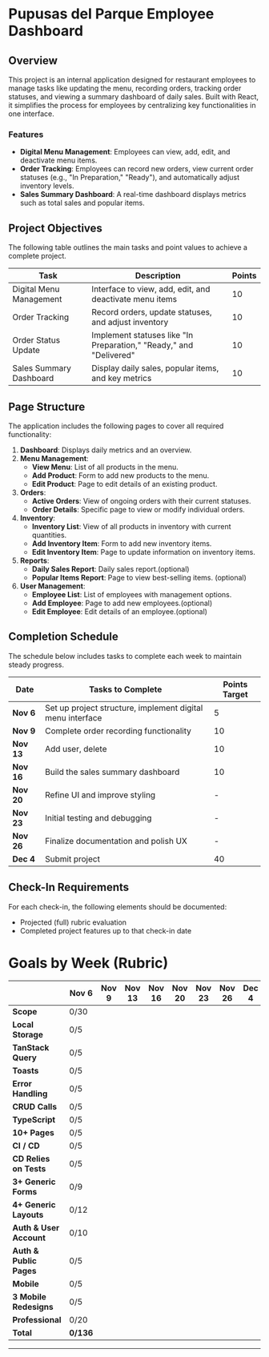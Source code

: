 # Pupusas del Parque Employee Dashboard

## Overview

This project is an internal application designed for restaurant employees to manage tasks like updating the menu, recording orders, tracking order statuses, and viewing a summary dashboard of daily sales. Built with React, it simplifies the process for employees by centralizing key functionalities in one interface.

### Features

- **Digital Menu Management**: Employees can view, add, edit, and deactivate menu items.
- **Order Tracking**: Employees can record new orders, view current order statuses (e.g., "In Preparation," "Ready"), and automatically adjust inventory levels.
- **Sales Summary Dashboard**: A real-time dashboard displays metrics such as total sales and popular items.

## Project Objectives

The following table outlines the main tasks and point values to achieve a complete project.

| Task                          | Description                                                                      | Points |
|-------------------------------|----------------------------------------------------------------------------------|--------|
| Digital Menu Management       | Interface to view, add, edit, and deactivate menu items                          | 10     |
| Order Tracking                | Record orders, update statuses, and adjust inventory                            | 10     |
| Order Status Update           | Implement statuses like "In Preparation," "Ready," and "Delivered"              | 10     |
| Sales Summary Dashboard       | Display daily sales, popular items, and key metrics                             | 10     |

## Page Structure

The application includes the following pages to cover all required functionality:

1. **Dashboard**: Displays daily metrics and an overview.
2. **Menu Management**:
   - **View Menu**: List of all products in the menu.
   - **Add Product**: Form to add new products to the menu.
   - **Edit Product**: Page to edit details of an existing product.
3. **Orders**:
   - **Active Orders**: View of ongoing orders with their current statuses.
   - **Order Details**: Specific page to view or modify individual orders.
4. **Inventory**:
   - **Inventory List**: View of all products in inventory with current quantities.
   - **Add Inventory Item**: Form to add new inventory items.
   - **Edit Inventory Item**: Page to update information on inventory items.
5. **Reports**:
   - **Daily Sales Report**: Daily sales report.(optional)
   - **Popular Items Report**: Page to view best-selling items. (optional)
6. **User Management**:
   - **Employee List**: List of employees with management options.
   - **Add Employee**: Page to add new employees.(optional)
   - **Edit Employee**: Edit details of an employee.(optional)


## Completion Schedule

The schedule below includes tasks to complete each week to maintain steady progress.

| Date       | Tasks to Complete                                             | Points Target |
|------------|---------------------------------------------------------------|---------------|
| **Nov 6**  | Set up project structure, implement digital menu interface    | 5            |
| **Nov 9**  | Complete order recording functionality                        | 10            |
| **Nov 13** | Add user, delete                                              | 10            |
| **Nov 16** | Build the sales summary dashboard                             | 10            |
| **Nov 20** | Refine UI and improve styling                                 | -             |
| **Nov 23** | Initial testing and debugging                                 | -             |
| **Nov 26** | Finalize documentation and polish UX                          | -             |
| **Dec 4**  | Submit project                                                | 40            |

## Check-In Requirements

For each check-in, the following elements should be documented:

- Projected (full) rubric evaluation
- Completed project features up to that check-in date

# Goals by Week (Rubric)

|                       | Nov 6 | Nov 9 | Nov 13 | Nov 16 | Nov 20 | Nov 23 | Nov 26 | Dec 4 |
| --------------------- | ----- | ----- | ------ | ------ | ------ | ------ | ------ | ----- |
| **Scope**             | 0/30  |       |        |        |        |        |        |       |
| **Local Storage**     | 0/5   |       |        |        |        |        |        |       |
| **TanStack Query**    | 0/5   |       |        |        |        |        |        |       |
| **Toasts**            | 0/5   |       |        |        |        |        |        |       |
| **Error Handling**    | 0/5   |       |        |        |        |        |        |       |
| **CRUD Calls**        | 0/5   |       |        |        |        |        |        |       |
| **TypeScript**        | 0/5   |       |        |        |        |        |        |       |
| **10+ Pages**         | 0/5   |       |        |        |        |        |        |       |
| **CI / CD**           | 0/5   |       |        |        |        |        |        |       |
| **CD Relies on Tests**| 0/5   |       |        |        |        |        |        |       |
| **3+ Generic Forms**  | 0/9   |       |        |        |        |        |        |       |
| **4+ Generic Layouts**| 0/12  |       |        |        |        |        |        |       |
| **Auth & User Account** | 0/10 |      |        |        |        |        |        |       |
| **Auth & Public Pages** | 0/5  |      |        |        |        |        |        |       |
| **Mobile**            | 0/5   |       |        |        |        |        |        |       |
| **3 Mobile Redesigns**| 0/5   |       |        |        |        |        |        |       |
| **Professional**      | 0/20  |       |        |        |        |        |        |       |
| **Total**             | **0/136** |   |        |        |        |        |        |       |


---
